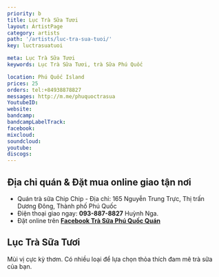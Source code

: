 ```yaml
---
priority: b
title: Lục Trà Sữa Tươi
layout: ArtistPage
category: artists
path: '/artists/luc-tra-sua-tuoi/'
key: luctrasuatuoi

meta: Lục Trà Sữa Tươi
keywords: Lục Trà Sữa Tươi, trà Sữa Phú Quốc

location: Phú Quốc Island
prices: 25
orders: tel:+84938878827
messages: http://m.me/phuquoctrasua
YoutubeID: 
website: 
bandcamp: 
bandcampLabelTrack: 
facebook: 
mixcloud: 
soundcloud: 
youtube: 
discogs: 
---
```


## Địa chỉ quán & Đặt mua online giao tận nơi

- Quán trà sữa Chip Chip - Địa chỉ: 165 Nguyễn Trung Trực, Thị trấn Dương Đông, Thành phố Phú Quốc
- Điện thoại giao ngay: **093-887-8827** Huỳnh Nga.
- Đặt online trên [**Facebook Trà Sữa Phú Quốc Quán**](https://www.facebook.com/phuquoctrasua)


## Lục Trà Sữa Tươi

Mùi vị cực kỳ thơm. Có nhiều loại để lựa chọn thỏa thích đam mê trà sữa của bạn.